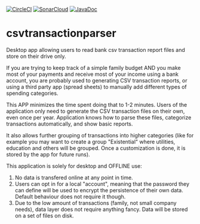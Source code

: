 [![CircleCI](https://circleci.com/gh/mariangolea/csvtransactionparser/tree/master.svg?style=svg)](https://circleci.com/gh/mariangolea/csvtransactionparser/tree/master)
[![SonarCloud](https://sonarcloud.io/api/project_badges/quality_gate?project=BankCsvParser%3ABankCsvParser)](https://sonarcloud.io/dashboard?id=BankCsvParser%3ABankCsvParser)
[![JavaDoc](docs/javadoc.png)](https://mariangolea.github.io/csvtransactionparser/)


# csvtransactionparser
Desktop app allowing users to read bank csv transaction report files and store on their drive only.

If you are trying to keep track of a simple family budget AND you make most of your payments and receive most of your income using a bank account, you are probably used to generating CSV transaction reports, or using a third party app (spread sheets) to manually add different types of spending categories.

This APP minimizes the time spent doing that to 1-2 minutes. Users of the application only need to generate the CSV transaction files on their own, even once per year. Application knows how to parse these files, categorize transactions automatically, and show basic reports.

It also allows further grouping of transactions into higher categories (like for example you may want to create a group "Existential" where utilities,
education and others will be grouped. Once a customization is done, it is stored by the app for future runs).

This application is solely for desktop and OFFLINE use:
1. No data is transfered online at any point in time.
2. Users can opt in for a local "account", meaning that the password they can define will be used to encrypt the persistence of their own data. Default behaviour does not require it though.
3. Due to the low amount of transactions (family, not small company needs), data layer does not require anything fancy. Data will be stored on a set of files on disk.
